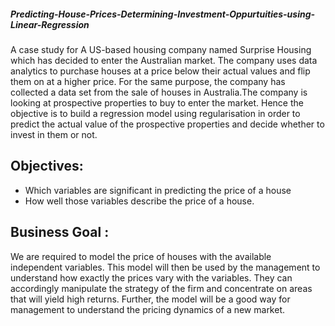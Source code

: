 ##### Predicting-House-Prices-Determining-Investment-Oppurtuities-using-Linear-Regression

A case study for A US-based housing company named Surprise Housing which has decided to enter the Australian market. The company uses data analytics to purchase houses at a price below their actual values and flip them on at a higher price. For the same purpose, the company has collected a data set from the sale of houses in Australia.The company is looking at prospective properties to buy to enter the market. Hence the objective is to build a regression model using regularisation in order to predict the actual value of the prospective properties and decide whether to invest in them or not.

## Objectives:

- Which variables are significant in predicting the price of a house
- How well those variables describe the price of a house.

## Business Goal :

We are required to model the price of houses with the available independent variables. This model will then be used by the management to understand how exactly the prices vary with the variables. They can accordingly manipulate the strategy of the firm and concentrate on areas that will yield high returns. Further, the model will be a good way for management to understand the pricing dynamics of a new market.
